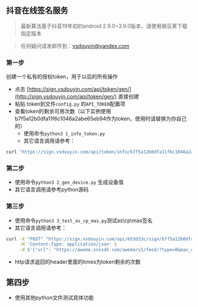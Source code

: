 ## 抖音在线签名服务

>最新算法基于抖音19年初的android 2.9.0~3.9.0版本，请使用豌豆荚下载指定版本

> 任何疑问请发邮件到：[vsdouyin@yandex.com](vsdouyin@yandex.com)

### 第一步
创建一个私有的授权token，用于以后的所有操作

+ 点击 [https://sign.vsdouyin.com/api/token/gen/](http://sign.vsdouyin.com/api/token/gen/) 直接创建
+ 粘贴 token到文件`config.py` 的`API_TOKEN`配置项
+ 查看token的剩余可用次数（以下实例使用b7f5a12b0dfa11f6c1046a2abe65eb94作为token，使用时请替换为你自己的）
    + 使用命令`python3 1_info_token.py`
    +  其它语言调用请参考：
```bash
curl "https://sign.vsdouyin.com/api/token/info/b7f5a12b0dfa11f6c1046a2abe65eb94"
```

### 第二步
+ 使用命令`python3 2_gen_device.py` 生成设备值
+ 其它语言调用请参考python源码

### 第三步
+ 使用命令`python3 3_test_as_cp_mas.py`测试as\cp\mas签名
+ 其它语言调用请参考：
```bash
curl -X "POST" "https://sign.vsdouyin.com/api/653d33c/sign/b7f5a12b0dfa11f6c1046a2abe65eb94" \
     -H 'Content-Type: application/json' \
     -d $'{"url": "https://aweme.snssdk.com/aweme/v1/feed/?type=0&max_cursor=0&min_cursor=-1&count=6&volume=0.3333333333333333&pull_type=2&need_relieve_aweme=0&filter_warn=0&is_cold_start=0&js_sdk_version=1.2.2&app_type=normal&manifest_version_code=321&_rticket=1541682949911&ac=wifi&device_id=59121099964&iid=50416179430&os_version=8.1.0&channel=gray_3306&version_code=330&device_type=ONEPLUS%20A5000&language=zh&vid=C2DD3A72-18E8-490e-B58A-86AD20BB8035&resolution=1080*1920&openudid=27b34f50ff0ba8e26c5747b59bd6d160fbdff384&update_version_code=3216&app_name=aweme&version_name=3.3.0&os_api=27&device_brand=OnePlus&ssmix=a&device_platform=android&dpi=420&aid=1128"}'
```
+ http请求返回的header里面的times为token剩余的次数

## 第四步
+ 使用其他python文件测试具体功能

